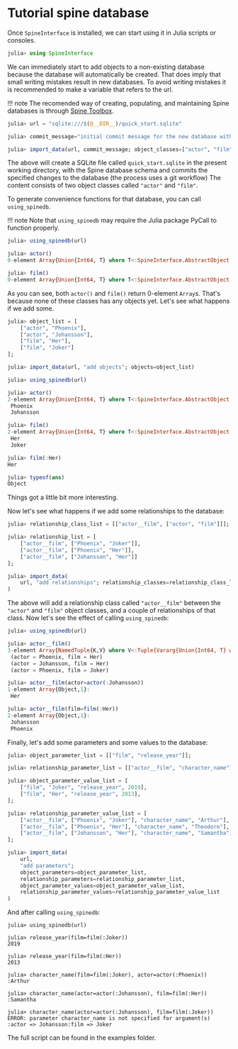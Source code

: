 # Tutorial spine database

Once `SpineInterface` is installed, we can start using it in Julia scripts or consoles.

```julia
julia> using SpineInterface
```

We can immediately start to add objects to a non-existing database
because the database will automatically be created.
That does imply that small writing mistakes result in new databases.
To avoid writing mistakes it is recommended to make a variable that refers to the url.

!!! note
    The recomended way of creating, populating, and maintaining Spine databases is through 
    [Spine Toolbox](https://github.com/spine-tools/Spine-Toolbox).

```julia
julia> url = "sqlite:///$(@__DIR__)/quick_start.sqlite"

julia> commit_message="initial commit message for the new database with the objects actor and film"

julia> import_data(url, commit_message; object_classes=["actor", "film"])
```

The above will create a SQLite file called `quick_start.sqlite` in the present working directory,
with the Spine database schema and commits the specified changes to the database (the process uses a git workflow)
The content consists of two object classes called `"actor"` and `"film"`.

To generate convenience functions for that database, you can call `using_spinedb`.

!!! note
	Note that `using_spinedb` may require the Julia package PyCall to function properly.

```julia
julia> using_spinedb(url)

julia> actor()
0-element Array{Union{Int64, T} where T<:SpineInterface.AbstractObject,1}

julia> film()
0-element Array{Union{Int64, T} where T<:SpineInterface.AbstractObject,1}

```

As you can see, both `actor()` and `film()` return 0-element `Array`s.
That's because none of these classes has any objects yet.
Let's see what happens if we add some.

```julia
julia> object_list = [
	["actor", "Phoenix"], 
	["actor", "Johansson"], 
	["film", "Her"], 
	["film", "Joker"]
];

julia> import_data(url, "add objects"; objects=object_list)

julia> using_spinedb(url)

julia> actor()
2-element Array{Union{Int64, T} where T<:SpineInterface.AbstractObject,1}:
 Phoenix
 Johansson

julia> film()
2-element Array{Union{Int64, T} where T<:SpineInterface.AbstractObject,1}:
 Her
 Joker

julia> film(:Her)
Her

julia> typeof(ans)
Object

```
Things got a little bit more interesting.

Now let's see what happens if we add some relationships to the database:

```julia
julia> relationship_class_list = [["actor__film", ["actor", "film"]]];

julia> relationship_list = [
	["actor__film", ["Phoenix", "Joker"]], 
	["actor__film", ["Phoenix", "Her"]], 
	["actor__film", ["Johansson", "Her"]]
];

julia> import_data(
	url, "add relationships"; relationship_classes=relationship_class_list, relationships=relationship_list
)

```

The above will add a relationship class called `"actor__film"` 
between the `"actor"` and `"film"` object classes, and a couple of relationships of that class.
Now let's see the effect of calling `using_spinedb`:

```julia
julia> using_spinedb(url)

julia> actor__film()
3-element Array{NamedTuple{K,V} where V<:Tuple{Vararg{Union{Int64, T} where T<:SpineInterface.AbstractObject,N} where N} where K,1}:
 (actor = Phoenix, film = Her)
 (actor = Johansson, film = Her)
 (actor = Phoenix, film = Joker)

julia> actor__film(actor=actor(:Johansson))
1-element Array{Object,1}:
 Her

julia> actor__film(film=film(:Her))
2-element Array{Object,1}:
 Johansson
 Phoenix

```

Finally, let's add some parameters and some values to the database:

```julia
julia> object_parameter_list = [["film", "release_year"]];

julia> relationship_parameter_list = [["actor__film", "character_name"]];

julia> object_parameter_value_list = [
	["film", "Joker", "release_year", 2019],
	["film", "Her", "release_year", 2013],
];

julia> relationship_parameter_value_list = [
	["actor__film", ["Phoenix", "Joker"], "character_name", "Arthur"], 
	["actor__film", ["Phoenix", "Her"], "character_name", "Theodore"], 
	["actor__film", ["Johansson", "Her"], "character_name", "Samantha"]
];

julia> import_data(
	url,
    "add parameters";
	object_parameters=object_parameter_list, 
	relationship_parameters=relationship_parameter_list, 
	object_parameter_values=object_parameter_value_list,
	relationship_parameter_values=relationship_parameter_value_list
)

```

And after calling `using_spinedb`:

```
julia> using_spinedb(url)

julia> release_year(film=film(:Joker))
2019

julia> release_year(film=film(:Her))
2013

julia> character_name(film=film(:Joker), actor=actor(:Phoenix))
:Arthur

julia> character_name(actor=actor(:Johansson), film=film(:Her))
:Samantha

julia> character_name(actor=actor(:Johansson), film=film(:Joker))
ERROR: parameter character_name is not specified for argument(s) :actor => Johansson:film => Joker

```

The full script can be found in the examples folder.